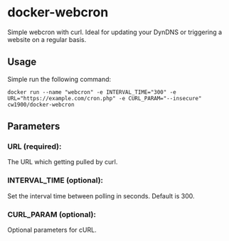 # docker-webcron

Simple webcron with curl. Ideal for updating your DynDNS or triggering a website on a regular basis.

## Usage
Simple run the following command:
```
docker run --name "webcron" -e INTERVAL_TIME="300" -e URL="https://example.com/cron.php" -e CURL_PARAM="--insecure" cw1900/docker-webcron
```
 
## Parameters

### URL (required):
The URL which getting pulled by curl.

### INTERVAL_TIME (optional):
Set the interval time between polling in seconds. Default is 300.
 
### CURL_PARAM (optional):
Optional parameters for cURL.
